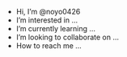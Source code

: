 - Hi, I’m @noyo0426
- I’m interested in ...
- I’m currently learning ...
- I’m looking to collaborate on ...
- How to reach me ...

<!---
noyo0426/noyo0426 is a ✨ special ✨ repository because its `README.md` (this file) appears on your GitHub profile.
You can click the Preview link to take a look at your changes.
--->
